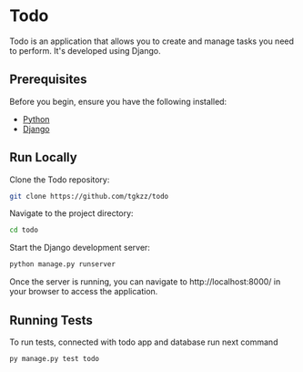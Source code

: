 
# Todo

Todo is an application that allows you to create and manage tasks you need to perform. It's developed using Django.

## Prerequisites

Before you begin, ensure you have the following installed:

- [Python](https://www.python.org/downloads/)
- [Django](https://www.djangoproject.com/download/)
## Run Locally

Clone the Todo repository:

```bash
git clone https://github.com/tgkzz/todo
```

Navigate to the project directory:

```bash
cd todo
```

Start the Django development server:

```bash
python manage.py runserver
```

Once the server is running, you can navigate to http://localhost:8000/ in your browser to access the application.


## Running Tests

To run tests, connected with todo app and database run next command

```bash
py manage.py test todo
```

